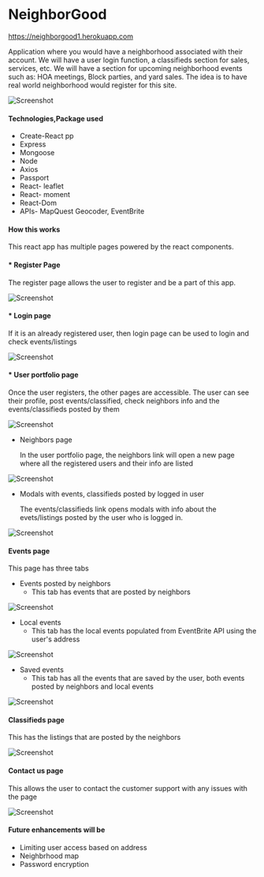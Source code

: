 # NeighborGood

https://neighborgood1.herokuapp.com

Application where you would have a neighborhood associated with their account. We will have a user login function, a classifieds section for sales, services, etc. We will have a section for upcoming neighborhood events such as: HOA meetings, Block parties, and yard sales. The idea is to have real world neighborhood would register for this site.

![Screenshot](/client/public/images/mainpage)
 
#### Technologies,Package used

* Create-React pp
* Express
* Mongoose
* Node
* Axios
* Passport
* React- leaflet
* React- moment
* React-Dom
* APIs- MapQuest Geocoder, EventBrite

#### How this works

This react app has multiple pages powered by the react components.

#### * Register Page
The register page allows the user to register and be a part of this app. 

![Screenshot](/client/public/images/register)

#### * Login page

If it is an already registered user, then login page can be used to login and check events/listings

![Screenshot](/client/public/images/login)

#### * User portfolio page
Once the user registers, the other pages are accessible. The user can see their profile, post events/classified, check neighbors info and the events/classifieds posted by them

![Screenshot](/client/public/images/userportfolio)

* Neighbors page

    In the user portfolio page, the neighbors link will open a new page where all the registered users and their info are listed

![Screenshot](/client/public/images/neighbors)

* Modals with events, classifieds posted by logged in user

    The events/classifieds link opens modals with info about the evets/listings posted by the user who is logged in.

![Screenshot](/client/public/images/modals)


#### Events page

This page has three tabs

* Events posted by neighbors
    - This tab has events that are posted by neighbors

![Screenshot](/client/public/images/neighborevents)

* Local events
    - This tab has  the local events populated from EventBrite API using the user's address

![Screenshot](/client/public/images/localevents)


* Saved events
    - This tab has all the events that are saved by the user, both events posted by neighbors and local events

![Screenshot](/client/public/images/savedevents)


#### Classifieds page

This has the listings that are posted by the neighbors

![Screenshot](/client/public/images/classifieds)


#### Contact us page

This allows the user to contact the customer support with any issues with the page

![Screenshot](/client/public/images/contactus)


#### Future enhancements will be
* Limiting user access based on address
* Neighbrhood map
* Password encryption